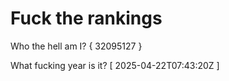 # Fuck the rankings

Who the hell am I?
{ 32095127 }

What fucking year is it?
[ 2025-04-22T07:43:20Z ]

